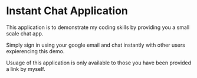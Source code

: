 # Instant Chat Application

This application is to demonstrate my coding skills by providing you a small scale chat app.

Simply sign in using your google email and chat instantly with other users expierencing this demo. 

Usuage of this application is only available to those you have been provided a link by myself.

